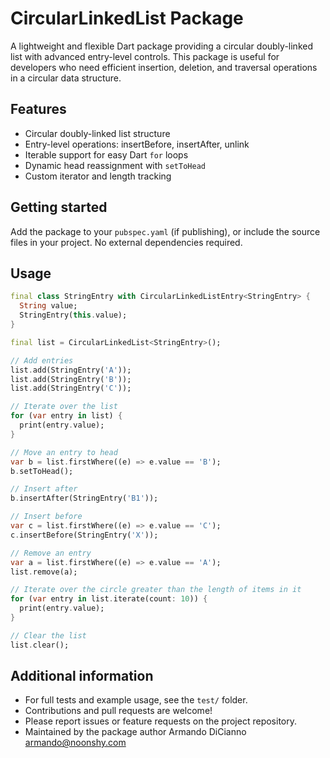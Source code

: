 # CircularLinkedList Package

A lightweight and flexible Dart package providing a circular doubly-linked list with advanced entry-level controls. This package is useful for developers who need efficient insertion, deletion, and traversal operations in a circular data structure.

## Features

- Circular doubly-linked list structure
- Entry-level operations: insertBefore, insertAfter, unlink
- Iterable support for easy Dart `for` loops
- Dynamic head reassignment with `setToHead`
- Custom iterator and length tracking

## Getting started

Add the package to your `pubspec.yaml` (if publishing), or include the source files in your project. No external dependencies required.

## Usage

```dart
final class StringEntry with CircularLinkedListEntry<StringEntry> {
  String value;
  StringEntry(this.value);
}

final list = CircularLinkedList<StringEntry>();

// Add entries
list.add(StringEntry('A'));
list.add(StringEntry('B'));
list.add(StringEntry('C'));

// Iterate over the list
for (var entry in list) {
  print(entry.value);
}

// Move an entry to head
var b = list.firstWhere((e) => e.value == 'B');
b.setToHead();

// Insert after
b.insertAfter(StringEntry('B1'));

// Insert before
var c = list.firstWhere((e) => e.value == 'C');
c.insertBefore(StringEntry('X'));

// Remove an entry
var a = list.firstWhere((e) => e.value == 'A');
list.remove(a);

// Iterate over the circle greater than the length of items in it
for (var entry in list.iterate(count: 10)) {
  print(entry.value);
}

// Clear the list
list.clear();
```

## Additional information

- For full tests and example usage, see the `test/` folder.
- Contributions and pull requests are welcome!
- Please report issues or feature requests on the project repository.
- Maintained by the package author Armando DiCianno <armando@noonshy.com>
